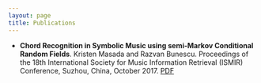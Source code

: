 ```yaml
---
layout: page
title: Publications
---
```


* **Chord Recognition in Symbolic Music using semi-Markov Conditional Random Fields**. Kristen Masada and Razvan Bunescu. Proceedings of the 18th International Society for Music Information Retrieval (ISMIR) Conference, Suzhou, China, October 2017. [PDF](http://ace.cs.ohiou.edu/~razvan/papers/ismir17.pdf)
